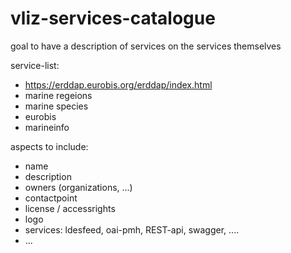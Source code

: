 # vliz-services-catalogue
goal to have a description of services on the services themselves 

service-list:
- https://erddap.eurobis.org/erddap/index.html
- marine regeions
- marine species
- eurobis
- marineinfo

aspects to include:
- name
- description
- owners (organizations, ...)
- contactpoint
- license / accessrights
- logo
- services: ldesfeed, oai-pmh, REST-api, swagger,  ....
- ...
